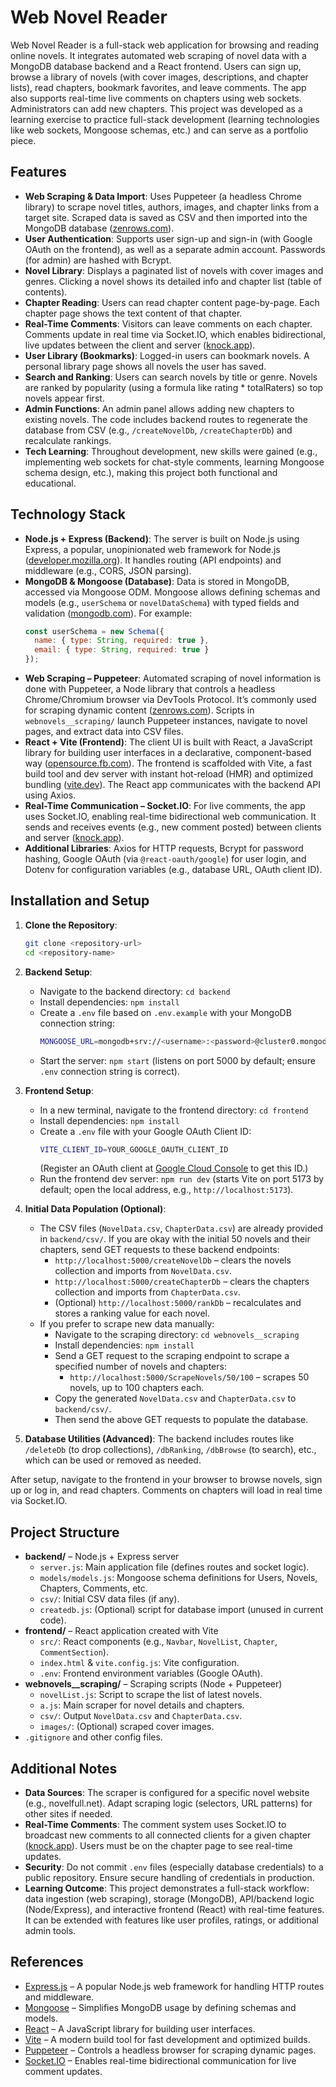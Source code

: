 # Web Novel Reader

Web Novel Reader is a full-stack web application for browsing and reading online novels. It integrates automated web scraping of novel data with a MongoDB database backend and a React frontend. Users can sign up, browse a library of novels (with cover images, descriptions, and chapter lists), read chapters, bookmark favorites, and leave comments. The app also supports real-time live comments on chapters using web sockets. Administrators can add new chapters. This project was developed as a learning exercise to practice full-stack development (learning technologies like web sockets, Mongoose schemas, etc.) and can serve as a portfolio piece.

## Features

- **Web Scraping & Data Import**: Uses Puppeteer (a headless Chrome library) to scrape novel titles, authors, images, and chapter links from a target site. Scraped data is saved as CSV and then imported into the MongoDB database ([zenrows.com](https://zenrows.com)).
- **User Authentication**: Supports user sign-up and sign-in (with Google OAuth on the frontend), as well as a separate admin account. Passwords (for admin) are hashed with Bcrypt.
- **Novel Library**: Displays a paginated list of novels with cover images and genres. Clicking a novel shows its detailed info and chapter list (table of contents).
- **Chapter Reading**: Users can read chapter content page-by-page. Each chapter page shows the text content of that chapter.
- **Real-Time Comments**: Visitors can leave comments on each chapter. Comments update in real time via Socket.IO, which enables bidirectional, live updates between the client and server ([knock.app](https://knock.app)).
- **User Library (Bookmarks)**: Logged-in users can bookmark novels. A personal library page shows all novels the user has saved.
- **Search and Ranking**: Users can search novels by title or genre. Novels are ranked by popularity (using a formula like rating * totalRaters) so top novels appear first.
- **Admin Functions**: An admin panel allows adding new chapters to existing novels. The code includes backend routes to regenerate the database from CSV (e.g., `/createNovelDb`, `/createChapterDb`) and recalculate rankings.
- **Tech Learning**: Throughout development, new skills were gained (e.g., implementing web sockets for chat-style comments, learning Mongoose schema design, etc.), making this project both functional and educational.

## Technology Stack

- **Node.js + Express (Backend)**: The server is built on Node.js using Express, a popular, unopinionated web framework for Node.js ([developer.mozilla.org](https://developer.mozilla.org)). It handles routing (API endpoints) and middleware (e.g., CORS, JSON parsing).
- **MongoDB & Mongoose (Database)**: Data is stored in MongoDB, accessed via Mongoose ODM. Mongoose allows defining schemas and models (e.g., `userSchema` or `novelDataSchema`) with typed fields and validation ([mongodb.com](https://mongodb.com)). For example:
  ```javascript
  const userSchema = new Schema({
    name: { type: String, required: true },
    email: { type: String, required: true }
  });
  ```
- **Web Scraping – Puppeteer**: Automated scraping of novel information is done with Puppeteer, a Node library that controls a headless Chrome/Chromium browser via DevTools Protocol. It’s commonly used for scraping dynamic content ([zenrows.com](https://zenrows.com)). Scripts in `webnovels__scraping/` launch Puppeteer instances, navigate to novel pages, and extract data into CSV files.
- **React + Vite (Frontend)**: The client UI is built with React, a JavaScript library for building user interfaces in a declarative, component-based way ([opensource.fb.com](https://opensource.fb.com)). The frontend is scaffolded with Vite, a fast build tool and dev server with instant hot-reload (HMR) and optimized bundling ([vite.dev](https://vite.dev)). The React app communicates with the backend API using Axios.
- **Real-Time Communication – Socket.IO**: For live comments, the app uses Socket.IO, enabling real-time bidirectional web communication. It sends and receives events (e.g., new comment posted) between clients and server ([knock.app](https://knock.app)).
- **Additional Libraries**: Axios for HTTP requests, Bcrypt for password hashing, Google OAuth (via `@react-oauth/google`) for user login, and Dotenv for configuration variables (e.g., database URL, OAuth client ID).

## Installation and Setup

1. **Clone the Repository**:
   ```bash
   git clone <repository-url>
   cd <repository-name>
   ```

2. **Backend Setup**:
   - Navigate to the backend directory: `cd backend`
   - Install dependencies: `npm install`
   - Create a `.env` file based on `.env.example` with your MongoDB connection string:
     ```bash
     MONGOOSE_URL=mongodb+srv://<username>:<password>@cluster0.mongodb.net/webnovel?retryWrites=true&w=majority
     ```
   - Start the server: `npm start` (listens on port 5000 by default; ensure `.env` connection string is correct).

3. **Frontend Setup**:
   - In a new terminal, navigate to the frontend directory: `cd frontend`
   - Install dependencies: `npm install`
   - Create a `.env` file with your Google OAuth Client ID:
     ```bash
     VITE_CLIENT_ID=YOUR_GOOGLE_OAUTH_CLIENT_ID
     ```
     (Register an OAuth client at [Google Cloud Console](https://console.cloud.google.com) to get this ID.)
   - Run the frontend dev server: `npm run dev` (starts Vite on port 5173 by default; open the local address, e.g., `http://localhost:5173`).

4. **Initial Data Population (Optional)**:
   - The CSV files (`NovelData.csv`, `ChapterData.csv`) are already provided in `backend/csv/`. If you are okay with the initial 50 novels and their chapters, send GET requests to these backend endpoints:
     - `http://localhost:5000/createNovelDb` – clears the novels collection and imports from `NovelData.csv`.
     - `http://localhost:5000/createChapterDb` – clears the chapters collection and imports from `ChapterData.csv`.
     - (Optional) `http://localhost:5000/rankDb` – recalculates and stores a ranking value for each novel.
   - If you prefer to scrape new data manually:
     - Navigate to the scraping directory: `cd webnovels__scraping`
     - Install dependencies: `npm install`
     - Send a GET request to the scraping endpoint to scrape a specified number of novels and chapters:
       - `http://localhost:5000/ScrapeNovels/50/100` – scrapes 50 novels, up to 100 chapters each.
     - Copy the generated `NovelData.csv` and `ChapterData.csv` to `backend/csv/`.
     - Then send the above GET requests to populate the database.

5. **Database Utilities (Advanced)**: The backend includes routes like `/deleteDb` (to drop collections), `/dbRanking`, `/dbBrowse` (to search), etc., which can be used or removed as needed.

After setup, navigate to the frontend in your browser to browse novels, sign up or log in, and read chapters. Comments on chapters will load in real time via Socket.IO.

## Project Structure

- **backend/** – Node.js + Express server
  - `server.js`: Main application file (defines routes and socket logic).
  - `models/models.js`: Mongoose schema definitions for Users, Novels, Chapters, Comments, etc.
  - `csv/`: Initial CSV data files (if any).
  - `createdb.js`: (Optional) script for database import (unused in current code).
- **frontend/** – React application created with Vite
  - `src/`: React components (e.g., `Navbar`, `NovelList`, `Chapter`, `CommentSection`).
  - `index.html` & `vite.config.js`: Vite configuration.
  - `.env`: Frontend environment variables (Google OAuth).
- **webnovels__scraping/** – Scraping scripts (Node + Puppeteer)
  - `novelList.js`: Script to scrape the list of latest novels.
  - `a.js`: Main scraper for novel details and chapters.
  - `csv/`: Output `NovelData.csv` and `ChapterData.csv`.
  - `images/`: (Optional) scraped cover images.
- `.gitignore` and other config files.

## Additional Notes

- **Data Sources**: The scraper is configured for a specific novel website (e.g., novelfull.net). Adapt scraping logic (selectors, URL patterns) for other sites if needed.
- **Real-Time Comments**: The comment system uses Socket.IO to broadcast new comments to all connected clients for a given chapter ([knock.app](https://knock.app)). Users must be on the chapter page to see real-time updates.
- **Security**: Do not commit `.env` files (especially database credentials) to a public repository. Ensure secure handling of credentials in production.
- **Learning Outcome**: This project demonstrates a full-stack workflow: data ingestion (web scraping), storage (MongoDB), API/backend logic (Node/Express), and interactive frontend (React) with real-time features. It can be extended with features like user profiles, ratings, or additional admin tools.

## References

- [Express.js](https://developer.mozilla.org) – A popular Node.js web framework for handling HTTP routes and middleware.
- [Mongoose](https://mongodb.com) – Simplifies MongoDB usage by defining schemas and models.
- [React](https://opensource.fb.com) – A JavaScript library for building user interfaces.
- [Vite](https://vite.dev) – A modern build tool for fast development and optimized builds.
- [Puppeteer](https://zenrows.com) – Controls a headless browser for scraping dynamic pages.
- [Socket.IO](https://knock.app) – Enables real-time bidirectional communication for live comment updates.
